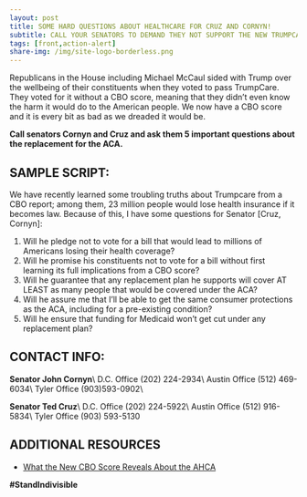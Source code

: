 ```yaml
---
layout: post
title: SOME HARD QUESTIONS ABOUT HEALTHCARE FOR CRUZ AND CORNYN!
subtitle: CALL YOUR SENATORS TO DEMAND THEY NOT SUPPORT THE NEW TRUMPCARE PROPOSAL!
tags: [front,action-alert]
share-img: /img/site-logo-borderless.png
---
```

Republicans in the House including Michael McCaul sided with Trump over the wellbeing of their constituents when they voted to pass TrumpCare. They voted for it without a CBO score, meaning that they didn’t even know the harm it would do to the American people. We now have a CBO score and it is every bit as bad as we dreaded it would be.

**Call senators Cornyn and Cruz and ask them 5 important questions about the replacement for the ACA.**

## SAMPLE SCRIPT:
We have recently learned some troubling truths about Trumpcare from a CBO report; among them, 23 million people would lose health insurance if it becomes law. Because of this, I have some questions for Senator [Cruz, Cornyn]:
1. Will he pledge not to vote for a bill that would lead to millions of Americans losing their health coverage?
2. Will he promise his constituents not to vote for a bill without first learning its full implications from a CBO score?
3. Will he guarantee that any replacement plan he supports will cover AT LEAST as many people that would be covered under the ACA?
4. Will he assure me that I’ll be able to get the same consumer protections as the ACA, including for a pre-existing condition?
5. Will he ensure that funding for Medicaid won’t get cut under any replacement plan?

## CONTACT INFO:

**Senator John Cornyn**\\
D.C. Office (202) 224-2934\\
Austin Office (512) 469-6034\\
Tyler Office (903)593-0902\\

**Senator Ted Cruz**\\
D.C. Office (202) 224-5922\\
Austin Office (512) 916-5834\\
Tyler Office (903) 593-5130

## ADDITIONAL RESOURCES

* [What the New CBO Score Reveals About the AHCA](https://www.theatlantic.com/politics/archive/2017/05/the-ahcas-amendments-didnt-do-much-to-fix-its-flaws/528051/)


**#StandIndivisible**
